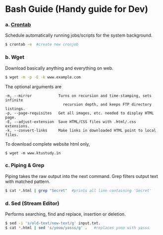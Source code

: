 # Bash Guide (Handy guide for Dev)

### a. [Crontab](cron/README.md)
Schedule automatically running jobs/scripts for the system background.
```bash
$ crontab -e  #create new cronjob
```

### b. Wget
Download basically anything and everything on web.
```bash
$ wget -m -p -E -k www.example.com
```
The optional arguments are
```
-m, --mirror            Turns on recursion and time-stamping, sets infinite 
                          recursion depth, and keeps FTP directory listings.
-p, --page-requisites   Get all images, etc. needed to display HTML page.
-E, --adjust-extension  Save HTML/CSS files with .html/.css extensions.
-k, --convert-links     Make links in downloaded HTML point to local files.
```

To download complete website html only,
```
$ wget -m www.ktustudy.in
```

### c. Piping & Grep
Piping takes the raw output into the next command. Grep filters output text with matched pattern.
```bash
$ cat *.html | grep "Secret"  #prints all line containing 'Secret'
```

### d. Sed (Stream Editor)
Performs searching, find and replace, insertion or deletion.
```bash
$ sed -i 's/old-text/new-text/g' input.txt.
$ cat *.html | sed 's/yooo/yasss/g' .   #replaces yooo with yasss
```
